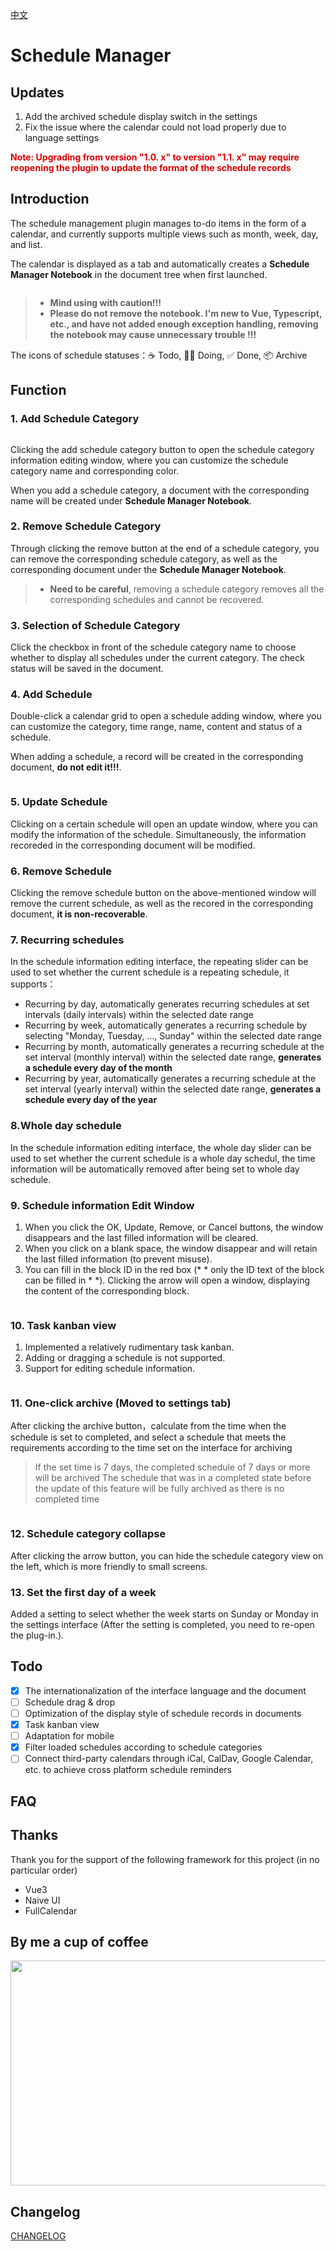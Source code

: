 [中文](https://github.com/RogerHuHu/siyuan-plugin-schedule-manager/blob/main/README_zh_CN.md)

# Schedule Manager

## Updates
1. Add the archived schedule display switch in the settings
2. Fix the issue where the calendar could not load properly due to language settings

<b><font color="#dd0000">Note: Upgrading from version "1.0. x" to version "1.1. x" may require reopening the plugin to update the format of the schedule records</font></b>

## Introduction
The schedule management plugin manages to-do items in the form of a calendar, and currently supports multiple views such as month, week, day, and list.

The calendar is displayed as a tab and automatically creates a **Schedule Manager Notebook** in the document tree when first launched.

<img src="https://raw.gitmirror.com/RogerHuHu/siyuan-plugin-schedule-manager/master/asset/schedule_manager_notebook.png" alt="">

 >- **Mind using with caution!!!**
 >- **Please do not remove the notebook. I'm new to Vue, Typescript, etc., and have not added enough exception handling, removing the notebook may cause unnecessary trouble !!!**

The icons of schedule statuses：☕ Todo, 🏃‍♂️ Doing, ✅ Done, 📦 Archive

## Function
### 1. Add Schedule Category
<img src="https://raw.gitmirror.com/RogerHuHu/siyuan-plugin-schedule-manager/master/asset/add_schedule_category.png" alt="">

Clicking the add schedule category button to open the schedule category information editing window, where you can customize the schedule category name and corresponding color.

When you add a schedule category, a document with the corresponding name will be created under **Schedule Manager Notebook**.

### 2. Remove Schedule Category
Through clicking the remove button at the end of a schedule category, you can remove the corresponding schedule category, as well as the corresponding document under the **Schedule Manager Notebook**.

>- **Need to be careful**, removing a schedule category removes all the corresponding schedules and cannot be recovered.

### 3. Selection of Schedule Category
Click the checkbox in front of the schedule category name to choose whether to display all schedules under the current category. The check status will be saved in the document.

### 4. Add Schedule
Double-click a calendar grid to open a schedule adding window, where you can customize the category, time range, name, content and status of a schedule.

When adding a schedule, a record will be created in the corresponding document, **do not edit it!!!**.

<img src="https://raw.gitmirror.com/RogerHuHu/siyuan-plugin-schedule-manager/master/asset/add_schedule.png" alt="">

### 5. Update Schedule
Clicking on a certain schedule will open an update window, where you can modify the information of the schedule. Simultaneously, the information recoreded in the corresponding document will be modified.
<img src="https://raw.gitmirror.com/RogerHuHu/siyuan-plugin-schedule-manager/master/asset/update_schedule.png" alt="">

### 6. Remove Schedule
Clicking the remove schedule button on the above-mentioned window will remove the current schedule, as well as the recored in the corresponding document, **it is non-recoverable**.

### 7. Recurring schedules
In the schedule information editing interface, the repeating slider can be used to set whether the current schedule is a repeating schedule, it supports：
- Recurring by day, automatically generates recurring schedules at set intervals (daily intervals) within the selected date range
- Recurring by week, automatically generates a recurring schedule by selecting "Monday, Tuesday, ..., Sunday" within the selected date range
- Recurring by month, automatically generates a recurring schedule at the set interval (monthly interval) within the selected date range, **generates a schedule every day of the month**
- Recurring by year, automatically generates a recurring schedule at the set interval (yearly interval) within the selected date range, **generates a schedule every day of the year**

### 8.Whole day schedule
In the schedule information editing interface, the whole day slider can be used to set whether the current schedule is a whole day schedul, the time information will be automatically removed after being set to whole day schedule.

### 9. Schedule information Edit Window
1. When you click the OK, Update, Remove, or Cancel buttons, the window disappears and the last filled information will be cleared.
2. When you click on a blank space, the window disappear and will retain the last filled information (to prevent misuse).
3. You can fill in the block ID in the red box (* * only the ID text of the block can be filled in * *). Clicking the arrow will open a window, displaying the content of the corresponding block.
   
<img src="https://raw.gitmirror.com/RogerHuHu/siyuan-plugin-schedule-manager/master/asset/blockId.png" alt="">

### 10. Task kanban view
1. Implemented a relatively rudimentary task kanban.
2. Adding or dragging a schedule is not supported.
3. Support for editing schedule information.

<img src="https://raw.gitmirror.com/RogerHuHu/siyuan-plugin-schedule-manager/master/asset/kanban.png" alt="">

### 11. One-click archive (Moved to settings tab)
After clicking the archive button，calculate from the time when the schedule is set to completed, and select a schedule that meets the requirements according to the time set on the interface for archiving
> If the set time is 7 days, the completed schedule of 7 days or more will be archived
> The schedule that was in a completed state before the update of this feature will be fully archived as there is no completed time

<img src="https://raw.gitmirror.com/RogerHuHu/siyuan-plugin-schedule-manager/master/asset/oneclick_archive.png" alt="">

### 12. Schedule category collapse
After clicking the arrow button, you can hide the schedule category view on the left, which is more friendly to small screens.
<img src="https://raw.gitmirror.com/RogerHuHu/siyuan-plugin-schedule-manager/master/asset/schedule_category_collapse.png" alt="">

### 13. Set the first day of a week
Added a setting to select whether the week starts on Sunday or Monday in the settings interface (After the setting is completed, you need to re-open the plug-in.).
<img src="https://raw.gitmirror.com/RogerHuHu/siyuan-plugin-schedule-manager/master/asset/set_firstdayofweek.png" alt="">

## Todo
- [x] The internationalization of the interface language and the document
- [ ] Schedule drag & drop
- [ ] Optimization of the display style of schedule records in documents
- [x] Task kanban view
- [ ] Adaptation for mobile
- [x] Filter loaded schedules according to schedule categories
- [ ] Connect third-party calendars through iCal, CalDav, Google Calendar, etc. to achieve cross platform schedule reminders

## FAQ

## Thanks
Thank you for the support of the following framework for this project (in no particular order)
- Vue3
- Naive UI
- FullCalendar

## By me a cup of coffee
<img src="https://raw.gitmirror.com/RogerHuHu/siyuan-plugin-schedule-manager/master/asset/code.png" alt="" width="653" height="360" align="center">

## Changelog
[CHANGELOG](https://github.com/RogerHuHu/siyuan-plugin-schedule-manager/blob/main/CHANGELOG.md)